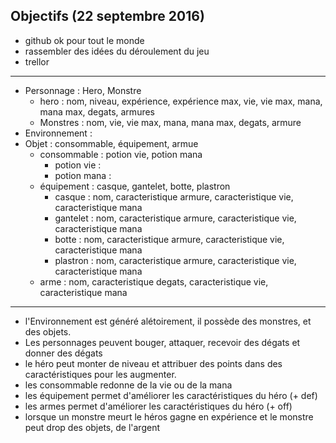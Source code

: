 ## Objectifs (22 septembre 2016)
- github ok pour tout le monde
- rassembler des idées du déroulement du jeu
- trellor


---------------------------------------------------------------------------------------------------------

- Personnage : Hero, Monstre
    - hero : nom, niveau, expérience, expérience max, vie, vie max, mana, mana max, degats, armures
    - Monstres : nom, vie, vie max, mana, mana max, degats, armure
- Environnement :
- Objet : consommable, équipement, armue
    - consommable : potion vie, potion mana
        - potion vie :
        - potion mana :
    - équipement : casque, gantelet, botte, plastron
        - casque : nom, caracteristique armure, caracteristique vie, caracteristique mana
        - gantelet : nom, caracteristique armure, caracteristique vie, caracteristique mana
        - botte : nom, caracteristique armure, caracteristique vie, caracteristique mana
        - plastron : nom, caracteristique armure, caracteristique vie, caracteristique mana
    - arme : nom, caracteristique degats, caracteristique vie, caracteristique mana

--------------------------------------------------------------------------------------------------------


- l'Environnement est généré alétoirement, il possède des monstres, et des objets.
- Les personnages peuvent bouger, attaquer, recevoir des dégats et donner des dégats
- le héro peut monter de niveau et attribuer des points dans des caractéristiques pour les augmenter.
- les consommable redonne de la vie ou de la mana
- les équipement permet d'améliorer les caractéristiques du héro (+ def)
- les armes permet d'améliorer les caractéristiques du héro  (+ off)
- lorsque un monstre meurt le héros gagne en expérience et le monstre peut drop des objets, de l'argent




